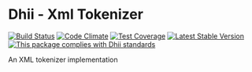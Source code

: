 # Dhii - Xml Tokenizer

[![Build Status](https://travis-ci.org/dhii/xml-tokenizer.svg?branch=master)](https://travis-ci.org/dhii/xml-tokenizer)
[![Code Climate](https://codeclimate.com/github/Dhii/xml-tokenizer/badges/gpa.svg)](https://codeclimate.com/github/Dhii/xml-tokenizer)
[![Test Coverage](https://codeclimate.com/github/Dhii/xml-tokenizer/badges/coverage.svg)](https://codeclimate.com/github/Dhii/xml-tokenizer/coverage)
[![Latest Stable Version](https://poser.pugx.org/dhii/xml-tokenizer/version)](https://packagist.org/packages/dhii/xml-tokenizer)
[![This package complies with Dhii standards](https://img.shields.io/badge/Dhii-Compliant-green.svg?style=flat-square)][Dhii]

An XML tokenizer implementation

[Dhii]: https://github.com/Dhii/dhii
